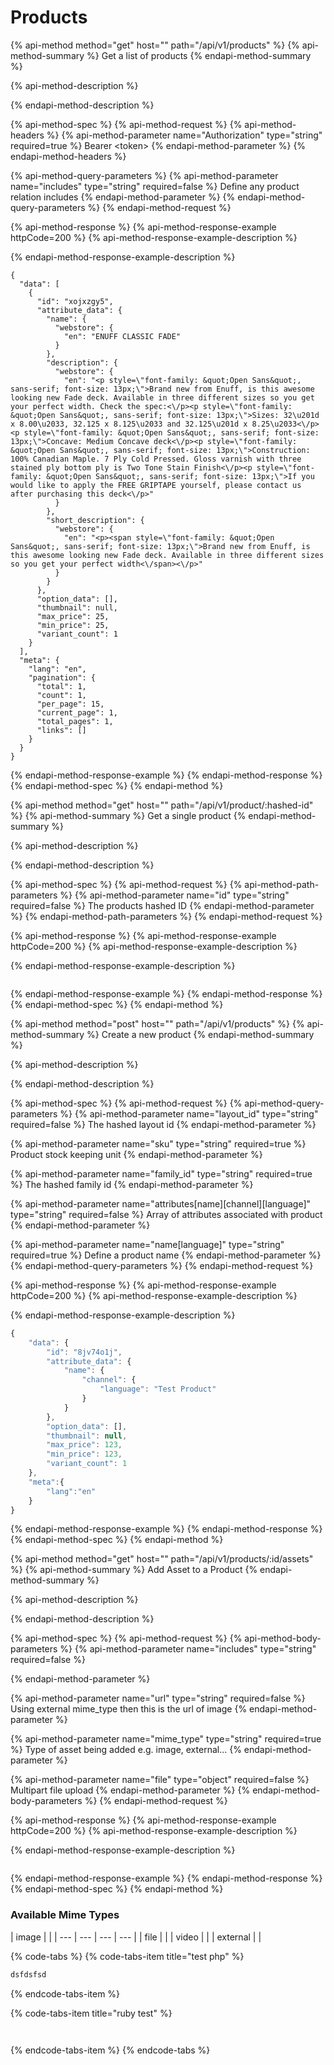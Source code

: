 # Products

{% api-method method="get" host="" path="/api/v1/products" %}
{% api-method-summary %}
Get a list of products
{% endapi-method-summary %}

{% api-method-description %}

{% endapi-method-description %}

{% api-method-spec %}
{% api-method-request %}
{% api-method-headers %}
{% api-method-parameter name="Authorization" type="string" required=true %}
Bearer &lt;token&gt;
{% endapi-method-parameter %}
{% endapi-method-headers %}

{% api-method-query-parameters %}
{% api-method-parameter name="includes" type="string" required=false %}
Define any product relation includes
{% endapi-method-parameter %}
{% endapi-method-query-parameters %}
{% endapi-method-request %}

{% api-method-response %}
{% api-method-response-example httpCode=200 %}
{% api-method-response-example-description %}

{% endapi-method-response-example-description %}

```
{
  "data": [
    {
      "id": "xojxzgy5",
      "attribute_data": {
        "name": {
          "webstore": {
            "en": "ENUFF CLASSIC FADE"
          }
        },
        "description": {
          "webstore": {
            "en": "<p style=\"font-family: &quot;Open Sans&quot;, sans-serif; font-size: 13px;\">Brand new from Enuff, is this awesome looking new Fade deck. Available in three different sizes so you get your perfect width. Check the spec:<\/p><p style=\"font-family: &quot;Open Sans&quot;, sans-serif; font-size: 13px;\">Sizes: 32\u201d x 8.00\u2033, 32.125 x 8.125\u2033 and 32.125\u201d x 8.25\u2033<\/p><p style=\"font-family: &quot;Open Sans&quot;, sans-serif; font-size: 13px;\">Concave: Medium Concave deck<\/p><p style=\"font-family: &quot;Open Sans&quot;, sans-serif; font-size: 13px;\">Construction: 100% Canadian Maple. 7 Ply Cold Pressed. Gloss varnish with three stained ply bottom ply is Two Tone Stain Finish<\/p><p style=\"font-family: &quot;Open Sans&quot;, sans-serif; font-size: 13px;\">If you would like to apply the FREE GRIPTAPE yourself, please contact us after purchasing this deck<\/p>"
          }
        },
        "short_description": {
          "webstore": {
            "en": "<p><span style=\"font-family: &quot;Open Sans&quot;, sans-serif; font-size: 13px;\">Brand new from Enuff, is this awesome looking new Fade deck. Available in three different sizes so you get your perfect width<\/span><\/p>"
          }
        }
      },
      "option_data": [],
      "thumbnail": null,
      "max_price": 25,
      "min_price": 25,
      "variant_count": 1
    }
  ],
  "meta": {
    "lang": "en",
    "pagination": {
      "total": 1,
      "count": 1,
      "per_page": 15,
      "current_page": 1,
      "total_pages": 1,
      "links": []
    }
  }
}
```
{% endapi-method-response-example %}
{% endapi-method-response %}
{% endapi-method-spec %}
{% endapi-method %}

{% api-method method="get" host="" path="/api/v1/product/:hashed-id" %}
{% api-method-summary %}
Get a single product
{% endapi-method-summary %}

{% api-method-description %}

{% endapi-method-description %}

{% api-method-spec %}
{% api-method-request %}
{% api-method-path-parameters %}
{% api-method-parameter name="id" type="string" required=false %}
The products hashed ID
{% endapi-method-parameter %}
{% endapi-method-path-parameters %}
{% endapi-method-request %}

{% api-method-response %}
{% api-method-response-example httpCode=200 %}
{% api-method-response-example-description %}

{% endapi-method-response-example-description %}

```

```
{% endapi-method-response-example %}
{% endapi-method-response %}
{% endapi-method-spec %}
{% endapi-method %}

{% api-method method="post" host="" path="/api/v1/products" %}
{% api-method-summary %}
Create a new product
{% endapi-method-summary %}

{% api-method-description %}

{% endapi-method-description %}

{% api-method-spec %}
{% api-method-request %}
{% api-method-query-parameters %}
{% api-method-parameter name="layout\_id" type="string" required=false %}
The hashed layout id
{% endapi-method-parameter %}

{% api-method-parameter name="sku" type="string" required=true %}
Product stock keeping unit
{% endapi-method-parameter %}

{% api-method-parameter name="family\_id" type="string" required=true %}
The hashed family id
{% endapi-method-parameter %}

{% api-method-parameter name="attributes\[name\]\[channel\]\[language\]" type="string" required=false %}
Array of attributes associated with product
{% endapi-method-parameter %}

{% api-method-parameter name="name\[language\]" type="string" required=true %}
Define a product name
{% endapi-method-parameter %}
{% endapi-method-query-parameters %}
{% endapi-method-request %}

{% api-method-response %}
{% api-method-response-example httpCode=200 %}
{% api-method-response-example-description %}

{% endapi-method-response-example-description %}

```javascript
{
    "data": {
        "id": "8jv74o1j",
        "attribute_data": {
            "name": {
                "channel": {
                    "language": "Test Product"
                }
            }
        },
        "option_data": [],
        "thumbnail": null,
        "max_price": 123,
        "min_price": 123,
        "variant_count": 1
    },
    "meta":{
        "lang":"en"
    }
}
```
{% endapi-method-response-example %}
{% endapi-method-response %}
{% endapi-method-spec %}
{% endapi-method %}

{% api-method method="get" host="" path="/api/v1/products/:id/assets" %}
{% api-method-summary %}
Add Asset to a Product
{% endapi-method-summary %}

{% api-method-description %}

{% endapi-method-description %}

{% api-method-spec %}
{% api-method-request %}
{% api-method-body-parameters %}
{% api-method-parameter name="includes" type="string" required=false %}

{% endapi-method-parameter %}

{% api-method-parameter name="url" type="string" required=false %}
Using external mime\_type then this is the url of image
{% endapi-method-parameter %}

{% api-method-parameter name="mime\_type" type="string" required=true %}
Type of asset being added e.g. image, external...
{% endapi-method-parameter %}

{% api-method-parameter name="file" type="object" required=false %}
Multipart file upload
{% endapi-method-parameter %}
{% endapi-method-body-parameters %}
{% endapi-method-request %}

{% api-method-response %}
{% api-method-response-example httpCode=200 %}
{% api-method-response-example-description %}

{% endapi-method-response-example-description %}

```

```
{% endapi-method-response-example %}
{% endapi-method-response %}
{% endapi-method-spec %}
{% endapi-method %}

### Available Mime Types

| image |  |
| --- | --- | --- | --- |
| file |  |
| video |  |
| external |  |

{% code-tabs %}
{% code-tabs-item title="test php" %}
```ruby
dsfdsfsd
```
{% endcode-tabs-item %}

{% code-tabs-item title="ruby test" %}
```


```
{% endcode-tabs-item %}
{% endcode-tabs %}



